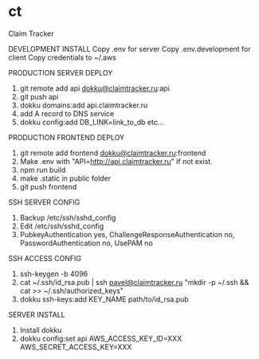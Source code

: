 # ct
 Claim Tracker

DEVELOPMENT INSTALL
Copy .env for server
Copy .env.development for client
Copy credentials to ~/.aws

PRODUCTION SERVER DEPLOY
1. git remote add api dokku@claimtracker.ru:api
2. git push api
3. dokku domains:add api.claimtracker.ru
4. add A record to DNS service
5. dokku config:add DB_LINK=link_to_db etc...

PRODUCTION FRONTEND DEPLOY
1. git remote add frontend dokku@claimtracker.ru:frontend
2. Make .env with "API=http://api.claimtracker.ru" if not exist.
3. npm run build
4. make .static in public folder
4. git push frontend

SSH SERVER CONFIG
1. Backup /etc/ssh/sshd_config
2. Edit /etc/ssh/sshd_config
3. PubkeyAuthentication yes, ChallengeResponseAuthentication no, PasswordAuthentication no, UsePAM no

SSH ACCESS CONFIG
1. ssh-keygen -b 4096
2. cat ~/.ssh/id_rsa.pub | ssh pavel@claimtracker.ru "mkdir -p ~/.ssh && cat >> ~/.ssh/authorized_keys"
3. dokku ssh-keys:add KEY_NAME path/to/id_rsa.pub

SERVER INSTALL
1. Install dokku
2. dokku config:set api AWS_ACCESS_KEY_ID=XXX AWS_SECRET_ACCESS_KEY=XXX


